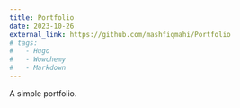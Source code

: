 ```yaml
---
title: Portfolio
date: 2023-10-26
external_link: https://github.com/mashfiqmahi/Portfolio
# tags:
#   - Hugo
#   - Wowchemy
#   - Markdown
---
```


A simple portfolio.

<!--more-->
